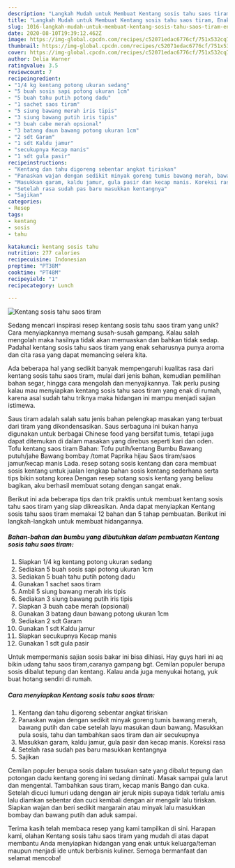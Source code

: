 ```yaml
---
description: "Langkah Mudah untuk Membuat Kentang sosis tahu saos tiram, Enak"
title: "Langkah Mudah untuk Membuat Kentang sosis tahu saos tiram, Enak"
slug: 1016-langkah-mudah-untuk-membuat-kentang-sosis-tahu-saos-tiram-enak
date: 2020-08-10T19:39:12.462Z
image: https://img-global.cpcdn.com/recipes/c52071edac6776cf/751x532cq70/kentang-sosis-tahu-saos-tiram-foto-resep-utama.jpg
thumbnail: https://img-global.cpcdn.com/recipes/c52071edac6776cf/751x532cq70/kentang-sosis-tahu-saos-tiram-foto-resep-utama.jpg
cover: https://img-global.cpcdn.com/recipes/c52071edac6776cf/751x532cq70/kentang-sosis-tahu-saos-tiram-foto-resep-utama.jpg
author: Delia Warner
ratingvalue: 3.5
reviewcount: 7
recipeingredient:
- "1/4 kg kentang potong ukuran sedang"
- "5 buah sosis sapi potong ukuran 1cm"
- "5 buah tahu putih potong dadu"
- "1 sachet saos tiram"
- "5 siung bawang merah iris tipis"
- "3 siung bawang putih iris tipis"
- "3 buah cabe merah opsional"
- "3 batang daun bawang potong ukuran 1cm"
- "2 sdt Garam"
- "1 sdt Kaldu jamur"
- "secukupnya Kecap manis"
- "1 sdt gula pasir"
recipeinstructions:
- "Kentang dan tahu digoreng sebentar angkat tiriskan"
- "Panaskan wajan dengan sedikit minyak goreng tumis bawang merah, bawang putih dan cabe setelah layu masukan daun bawang. Masukkan pula sosis, tahu dan tambahkan saos tiram dan air secukupnya"
- "Masukkan garam, kaldu jamur, gula pasir dan kecap manis. Koreksi rasa"
- "Setelah rasa sudah pas baru masukkan kentangnya"
- "Sajikan"
categories:
- Resep
tags:
- kentang
- sosis
- tahu

katakunci: kentang sosis tahu 
nutrition: 277 calories
recipecuisine: Indonesian
preptime: "PT38M"
cooktime: "PT48M"
recipeyield: "1"
recipecategory: Lunch

---
```



![Kentang sosis tahu saos tiram](https://img-global.cpcdn.com/recipes/c52071edac6776cf/751x532cq70/kentang-sosis-tahu-saos-tiram-foto-resep-utama.jpg)

Sedang mencari inspirasi resep kentang sosis tahu saos tiram yang unik? Cara menyiapkannya memang susah-susah gampang. Kalau salah mengolah maka hasilnya tidak akan memuaskan dan bahkan tidak sedap. Padahal kentang sosis tahu saos tiram yang enak seharusnya punya aroma dan cita rasa yang dapat memancing selera kita.

Ada beberapa hal yang sedikit banyak mempengaruhi kualitas rasa dari kentang sosis tahu saos tiram, mulai dari jenis bahan, kemudian pemilihan bahan segar, hingga cara mengolah dan menyajikannya. Tak perlu pusing kalau mau menyiapkan kentang sosis tahu saos tiram yang enak di rumah, karena asal sudah tahu triknya maka hidangan ini mampu menjadi sajian istimewa.

Saus tiram adalah salah satu jenis bahan pelengkap masakan yang terbuat dari tiram yang dikondensasikan. Saus serbaguna ini bukan hanya digunakan untuk berbagai Chinese food yang bersifat tumis, tetapi juga dapat ditemukan di dalam masakan yang direbus seperti kari dan oden. Tofu kentang saos tiram Bahan: Tofu putih/kentang Bumbu Bawang putuh/jahe Bawang bombay /tomat Paprika hijau Saos tiram/saos jamur/kecap manis Lada. resep sotang sosis kentang dan cara membuat sosis kentang untuk jualan lengkap bahan sosis kentang sederhana serta tips bikin sotang korea Dengan resep sotang sosis kentang yang beliau bagikan, aku berhasil membuat sotang dengan sangat enak.


Berikut ini ada beberapa tips dan trik praktis untuk membuat kentang sosis tahu saos tiram yang siap dikreasikan. Anda dapat menyiapkan Kentang sosis tahu saos tiram memakai 12 bahan dan 5 tahap pembuatan. Berikut ini langkah-langkah untuk membuat hidangannya.

<!--inarticleads1-->

##### Bahan-bahan dan bumbu yang dibutuhkan dalam pembuatan Kentang sosis tahu saos tiram:

1. Siapkan 1/4 kg kentang potong ukuran sedang
1. Sediakan 5 buah sosis sapi potong ukuran 1cm
1. Sediakan 5 buah tahu putih potong dadu
1. Gunakan 1 sachet saos tiram
1. Ambil 5 siung bawang merah iris tipis
1. Sediakan 3 siung bawang putih iris tipis
1. Siapkan 3 buah cabe merah (opsional)
1. Gunakan 3 batang daun bawang potong ukuran 1cm
1. Sediakan 2 sdt Garam
1. Gunakan 1 sdt Kaldu jamur
1. Siapkan secukupnya Kecap manis
1. Gunakan 1 sdt gula pasir


Untuk mempermanis sajian sosis bakar ini bisa dihiasi. Hay guys hari ini aq bikin udang tahu saos tiram,caranya gampang bgt. Cemilan populer berupa sosis dibalut tepung dan kentang. Kalau anda juga menyukai hotang, yuk buat hotang sendiri di rumah. 

<!--inarticleads2-->

##### Cara menyiapkan Kentang sosis tahu saos tiram:

1. Kentang dan tahu digoreng sebentar angkat tiriskan
1. Panaskan wajan dengan sedikit minyak goreng tumis bawang merah, bawang putih dan cabe setelah layu masukan daun bawang. Masukkan pula sosis, tahu dan tambahkan saos tiram dan air secukupnya
1. Masukkan garam, kaldu jamur, gula pasir dan kecap manis. Koreksi rasa
1. Setelah rasa sudah pas baru masukkan kentangnya
1. Sajikan


Cemilan populer berupa sosis dalam tusukan sate yang dibalut tepung dan potongan dadu kentang goreng ini sedang diminati. Masak sampai gula larut dan mengental. Tambahkan saus tiram, kecap manis Bango dan cuka. Setelah dicuci lumuri udang dengan air jeruk nipis supaya tidak terlalu amis lalu diamkan sebentar dan cuci kembali dengan air mengalir lalu tiriskan. Siapkan wajan dan beri sedikit margarain atau minyak lalu masukkan bombay dan bawang putih dan aduk sampai. 

Terima kasih telah membaca resep yang kami tampilkan di sini. Harapan kami, olahan Kentang sosis tahu saos tiram yang mudah di atas dapat membantu Anda menyiapkan hidangan yang enak untuk keluarga/teman maupun menjadi ide untuk berbisnis kuliner. Semoga bermanfaat dan selamat mencoba!
